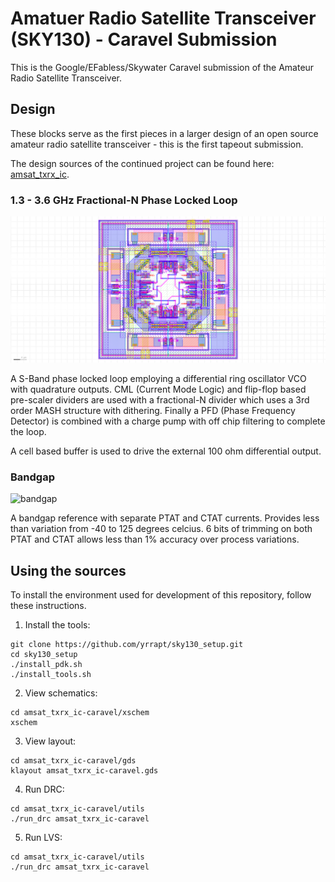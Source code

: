 # Amatuer Radio Satellite Transceiver (SKY130) - Caravel Submission

This is the Google/EFabless/Skywater Caravel submission of the Amateur Radio Satellite Transceiver.

## Design

These blocks serve as the first pieces in a larger design of an open source amateur radio satellite transceiver -  this is the first tapeout submission.

The design sources of the continued project can be found here: [amsat_txrx_ic](https://github.com/yrrapt/amsat_txrx_ic).

### 1.3 - 3.6 GHz Fractional-N Phase Locked Loop

![pll](doc/vco_2-4GHz/vco_2-4GHz_layout.png)

A S-Band phase locked loop employing a differential ring oscillator VCO with quadrature outputs. CML (Current Mode Logic) and flip-flop based pre-scaler dividers are used with a fractional-N divider which uses a 3rd order MASH structure with dithering. Finally a PFD (Phase Frequency Detector) is combined with a charge pump with off chip filtering to complete the loop.

A cell based buffer is used to drive the external 100 ohm differential output.

### Bandgap

![bandgap](doc/bandgap_trimmed/bandgap_trimmed_layout.png)

A bandgap reference with separate PTAT and CTAT currents. Provides less than variation from -40 to 125 degrees celcius.  6 bits of trimming on both PTAT and CTAT allows less than 1% accuracy over process variations.


## Using the sources

To install the environment used for development of this repository, follow these instructions.

1. Install the tools:

```
git clone https://github.com/yrrapt/sky130_setup.git
cd sky130_setup
./install_pdk.sh
./install_tools.sh
```

2. View schematics:
```
cd amsat_txrx_ic-caravel/xschem
xschem
```

3. View layout:
```
cd amsat_txrx_ic-caravel/gds
klayout amsat_txrx_ic-caravel.gds
```

4. Run DRC:
```
cd amsat_txrx_ic-caravel/utils
./run_drc amsat_txrx_ic-caravel
```

5. Run LVS:
```
cd amsat_txrx_ic-caravel/utils
./run_drc amsat_txrx_ic-caravel
```